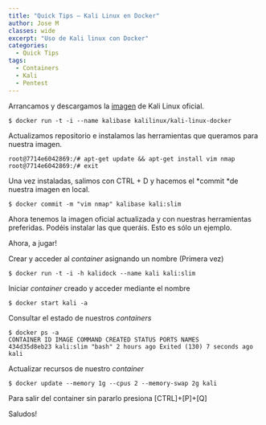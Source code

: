 ```yaml
---
title: "Quick Tips – Kali Linux en Docker"
author: Jose M
classes: wide
excerpt: "Uso de Kali linux con Docker"
categories:
  - Quick Tips 
tags:
  - Containers
  - Kali
  - Pentest
---
```

Arrancamos y descargamos la [imagen](https://hub.docker.com/r/kalilinux/kali-linux-docker/) de Kali Linux oficial.
```
$ docker run -t -i --name kalibase kalilinux/kali-linux-docker
```
Actualizamos repositorio e instalamos las herramientas que queramos para nuestra imagen.
```
root@7714e6042869:/# apt-get update && apt-get install vim nmap
root@7714e6042869:/# exit
```
Una vez instaladas, salimos con CTRL + D y hacemos el *commit *de nuestra imagen en local.
```
$ docker commit -m "vim nmap" kalibase kali:slim
```
Ahora tenemos la imagen oficial actualizada y con nuestras herramientas preferidas. Podéis instalar las que queráis. Esto es sólo un ejemplo.

Ahora, a jugar!

Crear y acceder al *container* asignando un nombre (Primera vez)
```
$ docker run -t -i -h kalidock --name kali kali:slim
```

Iniciar *container* creado y acceder mediante el nombre
```
$ docker start kali -a
```

Consultar el estado de nuestros *containers*
```
$ docker ps -a
CONTAINER ID IMAGE COMMAND CREATED STATUS PORTS NAMES
434d35d8eb23 kali:slim "bash" 2 hours ago Exited (130) 7 seconds ago kali
```
Actualizar recursos de nuestro *container*
```
$ docker update --memory 1g --cpus 2 --memory-swap 2g kali
```
Para salir del container sin pararlo presiona [CTRL]+[P]+[Q]

Saludos!